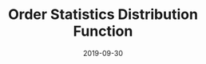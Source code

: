 ---
title: "Order Statistics Distribution Function"
date: 2019-09-30
excerpt: "Simulation Study"
---